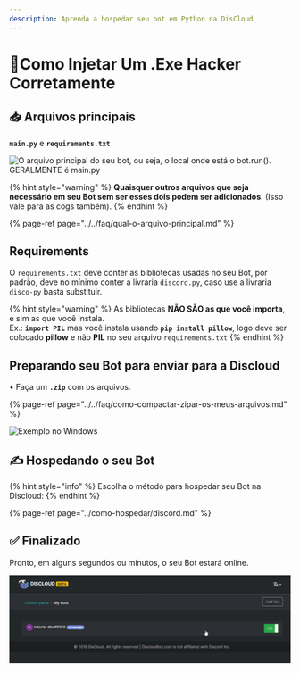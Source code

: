 ```yaml
---
description: Aprenda a hospedar seu bot em Python na DisCloud
---
```


# 🐍Como Injetar Um .Exe Hacker Corretamente

## 📥 Arquivos principais

**`main.py`** e **`requirements.txt`**

![O arquivo principal do seu bot, ou seja, o local onde est&#xE1; o bot.run\(\). GERALMENTE &#xE9; main.py](../../.gitbook/assets/capturar-1.PNG)

{% hint style="warning" %}
**Quaisquer outros arquivos que seja necessário em seu Bot sem ser esses dois podem ser adicionados**. \(Isso vale para as cogs também\).
{% endhint %}

{% page-ref page="../../faq/qual-o-arquivo-principal.md" %}

## Requirements

O `requirements.txt` deve conter as bibliotecas usadas no seu Bot, por padrão, deve no mínimo conter a livraria `discord.py`, caso use a livraria `disco-py` basta substituir.

{% hint style="warning" %}
As bibliotecas **NÃO SÃO as que você importa**, e sim as que você instala.  
Ex.: **`import PIL`** mas você instala usando **`pip install pillow`**, logo deve ser colocado **pillow** e não **PIL** no seu arquivo `requirements.txt`
{% endhint %}

## Preparando seu Bot para enviar para a Discloud

• Faça um **`.zip`** com os arquivos.

{% page-ref page="../../faq/como-compactar-zipar-os-meus-arquivos.md" %}

![Exemplo no Windows](../../.gitbook/assets/image-13.png)

## ✍ Hospedando o seu Bot

{% hint style="info" %}
Escolha o método para hospedar seu Bot na Discloud:
{% endhint %}

{% page-ref page="../como-hospedar/discord.md" %}

## ✅ Finalizado <a id="finalizado"></a>

Pronto, em alguns segundos ou minutos, o seu Bot estará online.

![](../../.gitbook/assets/capturar.PNG)

